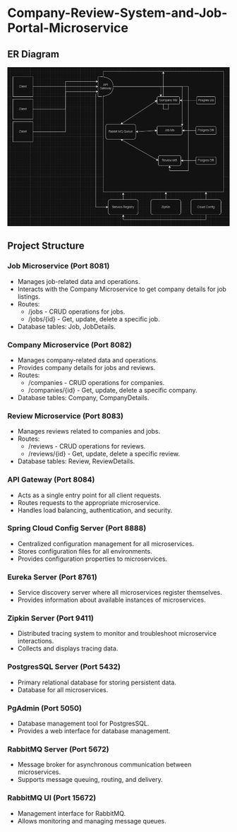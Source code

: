 # Company-Review-System-and-Job-Portal-Microservice

## ER Diagram
![ER_diagram.png](ER_diagram.png)

## Project Structure
### Job Microservice (Port 8081)

- Manages job-related data and operations.
- Interacts with the Company Microservice to get company details for job listings.
- Routes:
  - /jobs - CRUD operations for jobs.
  - /jobs/{id} - Get, update, delete a specific job.
- Database tables: Job, JobDetails.

### Company Microservice (Port 8082)

- Manages company-related data and operations.
- Provides company details for jobs and reviews.
- Routes:
  - /companies - CRUD operations for companies.
  - /companies/{id} - Get, update, delete a specific company.
- Database tables: Company, CompanyDetails.

### Review Microservice (Port 8083)

- Manages reviews related to companies and jobs.
- Routes:
  - /reviews - CRUD operations for reviews.
  - /reviews/{id} - Get, update, delete a specific review.
- Database tables: Review, ReviewDetails.

### API Gateway (Port 8084)

- Acts as a single entry point for all client requests.
- Routes requests to the appropriate microservice.
- Handles load balancing, authentication, and security.

### Spring Cloud Config Server (Port 8888)

- Centralized configuration management for all microservices.
- Stores configuration files for all environments.
- Provides configuration properties to microservices.

### Eureka Server (Port 8761)

- Service discovery server where all microservices register themselves.
- Provides information about available instances of microservices.

### Zipkin Server (Port 9411)

- Distributed tracing system to monitor and troubleshoot microservice interactions.
- Collects and displays tracing data.

### PostgresSQL Server (Port 5432)

- Primary relational database for storing persistent data.
- Database for all microservices.

### PgAdmin (Port 5050)

- Database management tool for PostgresSQL.
- Provides a web interface for database management.

### RabbitMQ Server (Port 5672)

- Message broker for asynchronous communication between microservices.
- Supports message queuing, routing, and delivery.

### RabbitMQ UI (Port 15672)

- Management interface for RabbitMQ.
- Allows monitoring and managing message queues.